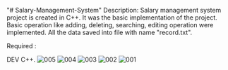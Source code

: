 "# Salary-Management-System" 
Description: Salary management system project is created in C++. It was the basic implementation of the project. Basic operation like adding, deleting, searching, editing operation were implemented. All the data saved into file with name "record.txt".

Required :

DEV C++.
![005](https://github.com/Somya231/Salary-Management-System/assets/122148543/c0673fec-2527-496b-bc08-c4474609a469)
![004](https://github.com/Somya231/Salary-Management-System/assets/122148543/a089286e-f9cc-4f98-86dc-49589e988b90)
![003](https://github.com/Somya231/Salary-Management-System/assets/122148543/69660c5b-38f1-419d-8dbc-abd24fb3ba83)
![002](https://github.com/Somya231/Salary-Management-System/assets/122148543/9254fd83-a972-424b-8dca-4965a724ffa5)
![001](https://github.com/Somya231/Salary-Management-System/assets/122148543/bfbe7a83-6a9d-4461-a611-e1b0c831add5)
